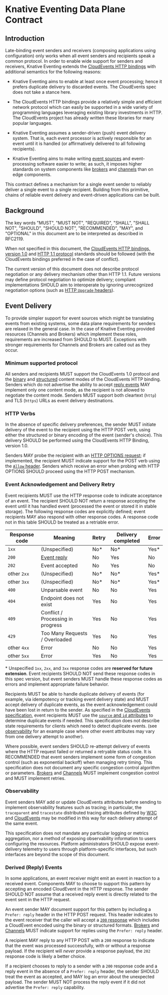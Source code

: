 # Knative Eventing Data Plane Contract

## Introduction

Late-binding event senders and receivers (composing applications using
configuration) only works when all event senders and recipients speak a common
protocol. In order to enable wide support for senders and receivers, Knative
Eventing extends the
[CloudEvents HTTP bindings](https://github.com/cloudevents/spec/blob/v1.0.1/http-protocol-binding.md)
with additional semantics for the following reasons:

- Knative Eventing aims to enable at least once event processing; hence it
  prefers duplicate delivery to discarded events. The CloudEvents spec does not
  take a stance here.

- The CloudEvents HTTP bindings provide a relatively simple and efficient
  network protocol which can easily be supported in a wide variety of
  programming languages leveraging existing library investments in HTTP. The
  CloudEvents project has already written these libraries for many popular
  languages.

- Knative Eventing assumes a sender-driven (push) event delivery system. That
  is, each event processor is actively responsible for an event until it is
  handled (or affirmatively delivered to all following recipients).

- Knative Eventing aims to make writing
  [event sources](./overview.md#event-source) and event-processing software
  easier to write; as such, it imposes higher standards on system components
  like [brokers](./overview.md#broker) and [channels](./overview.md#channel)
  than on edge components.

This contract defines a mechanism for a single event sender to reliably deliver
a single event to a single recipient. Building from this primitive, chains of
reliable event delivery and event-driven applications can be built.

## Background

The key words "MUST", "MUST NOT", "REQUIRED", "SHALL", "SHALL NOT", "SHOULD",
"SHOULD NOT", "RECOMMENDED", "MAY", and "OPTIONAL" in this document are to be
interpreted as described in RFC2119.

When not specified in this document, the
[CloudEvents HTTP bindings, version 1.0](https://github.com/cloudevents/spec/blob/v1.0.1/http-protocol-binding.md)
and [HTTP 1.1 protocol](https://tools.ietf.org/html/rfc7230) standards should be
followed (with the CloudEvents bindings preferred in the case of conflict).

The current version of this document does not describe protocol negotiation or
any delivery mechanism other than HTTP 1.1. Future versions may define protocol
negotiation to optimize delivery; compliant implementations SHOULD aim to
interoperate by ignoring unrecognized negotiation options (such as
[HTTP `Upgrade` headers](https://datatracker.ietf.org/doc/html/rfc7230#section-6.7)).

## Event Delivery

To provide simpler support for event sources which might be translating events
from existing systems, some data plane requirements for senders are relaxed in
the general case. In the case of Knative Eventing provided resources (Channels
and Brokers) which implement these roles, requirements are increased from SHOULD
to MUST. Exceptions with stronger requirements for Channels and Brokers are
called out as they occur.

### Minimum supported protocol

All senders and recipients MUST support the CloudEvents 1.0 protocol and the
[binary](https://github.com/cloudevents/spec/blob/v1.0.1/http-protocol-binding.md#31-binary-content-mode)
and
[structured](https://github.com/cloudevents/spec/blob/v1.0.1/http-protocol-binding.md#32-structured-content-mode)
content modes of the CloudEvents HTTP binding. Senders which do not advertise
the ability to accept [reply events](#derived-reply-events) MAY implement only
one content mode, as the recipient is not allowed to negotiate the content mode.
Senders MUST support both cleartext (`http`) and TLS (`https`) URLs as event
delivery destinations.

### HTTP Verbs

In the absence of specific delivery preferences, the sender MUST initiate
delivery of the event to the recipient using the HTTP POST verb, using either
the structured or binary encoding of the event (sender's choice). This delivery
SHOULD be performed using the CloudEvents HTTP Binding, version 1.0.

Senders MAY probe the recipient with an
[HTTP OPTIONS request](https://tools.ietf.org/html/rfc7231#section-4.3.7); if
implemented, the recipient MUST indicate support for the POST verb using the
[`Allow` header](https://tools.ietf.org/html/rfc7231#section-7.4.1). Senders
which receive an error when probing with HTTP OPTIONS SHOULD proceed using the
HTTP POST mechanism.

### Event Acknowledgement and Delivery Retry

Event recipients MUST use the HTTP response code to indicate acceptance of an
event. The recipient SHOULD NOT return a response accepting the event until it
has handled event (processed the event or stored it in stable storage). The
following response codes are explicitly defined; event recipients MAY also
respond with other response codes. A response code not in this table SHOULD be
treated as a retriable error.

| Response code | Meaning                           | Retry | Delivery completed | Error |
| ------------- | --------------------------------- | ----- | ------------------ | ----- |
| `1xx`         | (Unspecified)                     | No\*  | No\*               | Yes\* |
| `200`         | [Event reply](#event-reply)       | No    | Yes                | No    |
| `202`         | Event accepted                    | No    | Yes                | No    |
| other `2xx`   | (Unspecified)                     | No\*  | No\*               | Yes\* |
| other `3xx`   | (Unspecified)                     | No\*  | No\*               | Yes\* |
| `400`         | Unparsable event                  | No    | No                 | Yes   |
| `404`         | Endpoint does not exist           | Yes   | No                 | Yes   |
| `409`         | Conflict / Processing in progress | Yes   | No                 | Yes   |
| `429`         | Too Many Requests / Overloaded    | Yes   | No                 | Yes   |
| other `4xx`   | Error                             | No    | No                 | Yes   |
| other `5xx`   | Error                             | Yes   | No                 | Yes   |

\* Unspecified `1xx`, `2xx`, and `3xx` response codes are **reserved for future
extension**. Event recipients SHOULD NOT send these response codes in this spec
version, but event senders MUST handle these response codes as errors and
implement appropriate failure behavior.

Recipients MUST be able to handle duplicate delivery of events (for example, via
idempotency or tracking event delivery state) and MUST accept delivery of
duplicate events, as the event acknowledgement could have been lost in return to
the sender. As specified in the
[CloudEvents specification](https://github.com/cloudevents/spec/blob/v1.0.1/primer.md#id),
event recipients MUST use the
[`source` and `id` attributes](https://github.com/cloudevents/spec/blob/v1.0.1/spec.md#required-attributes)
to determine duplicate events if needed. This specification does not describe
state requirements for clients which need to detect duplicate events. (see
[observability](#observability) for an example case where other event attributes
may vary from one delivery attempt to another).

Where possible, event senders SHOULD re-attempt delivery of events where the
HTTP request failed or returned a retryable status code. It is RECOMMENDED that
event senders implement some form of congestion control (such as exponential
backoff) when managing retry timing. This specification does not document any
specific congestion control algorithm or parameters.
[Brokers](./overview.md#broker) and [Channels](./overview.md#channel) MUST
implement congestion control and MUST implement retries.

### Observability

Event senders MAY add or update CloudEvents attributes before sending to
implement observability features such as tracing; in particular, the
`traceparent` and `tracestate` distributed tracing attributes defined by
[W3C](https://www.w3.org/TR/trace-context/) and
[CloudEvents](https://github.com/cloudevents/spec/blob/v1.0/extensions/distributed-tracing.md)
may be modified in this way for each delivery attempt of the same event.

This specification does not mandate any particular logging or metrics
aggregation, nor a method of exposing observability information to users
configuring the resources. Platform administrators SHOULD expose event-delivery
telemetry to users through platform-specific interfaces, but such interfaces are
beyond the scope of this document.

<!-- TODO: should we mention RECOMMENDED spans or RECOMMENDED metrics like in
https://github.com/knative/specs/blob/main/specs/eventing/channel.md#observability?
-->

### Derived (Reply) Events

In some applications, an event receiver might emit an event in reaction to a
received event. Components MAY to choose to support this pattern by accepting an
encoded CloudEvent in the HTTP response. The sender SHOULD NOT assume that a
received reply event is directly related to the event sent in the HTTP request.

An event sender MAY document support for this pattern by including a
`Prefer: reply` header in the HTTP POST request. This header indicates to the
event receiver that the caller will accept a
[`200` response](#event-acknowledgement-and-repeat-delivery) which includes a
CloudEvent encoded using the binary or structured formats.
[Brokers](./overview.md#broker) and [Channels](./overview.md#channel) MUST
indicate support for replies using the `Prefer: reply` header.

A recipient MAY reply to any HTTP POST with a `200` response to indicate that
the event was processed successfully, with or without a response payload. If the
recipient will _never_ provide a response payload, the `202` response code is
likely a better choice.

If a recipient chooses to reply to a sender with a `200` response code and a
reply event in the absence of a `Prefer: reply` header, the sender SHOULD treat
the event as accepted, and MAY log an error about the unexpected payload. The
sender MUST NOT process the reply event if it did not advertise the
`Prefer: reply` capability.
